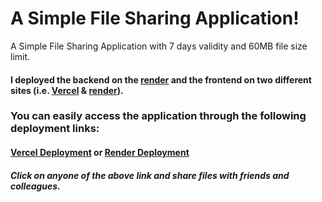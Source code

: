 # A Simple File Sharing Application!
A Simple File Sharing Application with 7 days validity and 60MB file size limit.

#### I deployed the backend on the [render](https://www.render.com) and the frontend on two different sites (i.e. [Vercel](https://www.vercel.com) & [render](https://www.render.com)).

### You can easily access the application through the following deployment links: 
#### [Vercel Deployment](https://file-sharing-henna.vercel.app) or [Render Deployment](https://file-sharing-app-su3e.onrender.com)

 ##### Click on anyone of the above link and share files with friends and colleagues.
 

 

